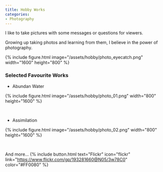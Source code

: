 ```yaml
---
title: Hobby Works
categories:
- Photography
---
```

I like to take pictures with some messages or questions for viewers. 

Growing up taking photos and learning from them, I believe in the power of photography.

{% include figure.html image="/assets/hobby/photo_eyecatch.png" width="1600" height="800" %}

<!-- more -->
### Selected Favourite Works
* Abundan Water

{% include figure.html image="/assets/hobby/photo_01.png" width="800" height="1600" %}

<br>

* Assimilation

{% include figure.html image="/assets/hobby/photo_02.png" width="800" height="1600" %}

<br>

And more...
{% include button.html text="Flickr" icon="flickr" link="https://www.flickr.com/gp/193281660@N05/3w78C0" color="#FF0080" %}
